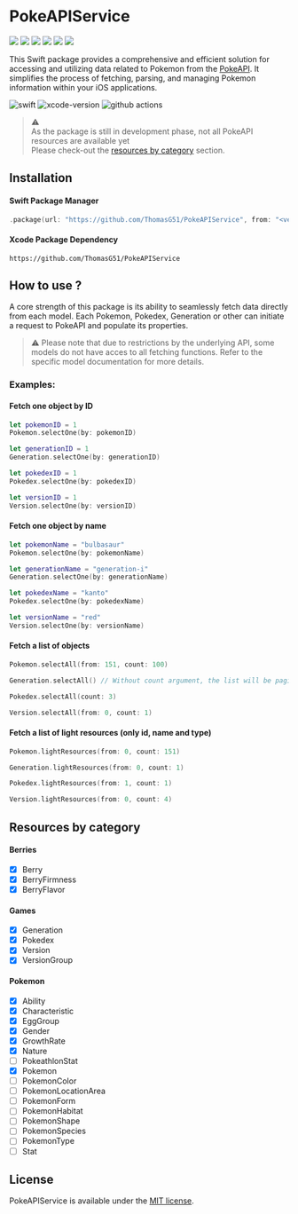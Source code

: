 # PokeAPIService

![](https://raw.githubusercontent.com/PokeAPI/sprites/master/sprites/pokemon/3.png)
![](https://raw.githubusercontent.com/PokeAPI/sprites/master/sprites/pokemon/6.png)
![](https://raw.githubusercontent.com/PokeAPI/sprites/master/sprites/pokemon/9.png)
![](https://raw.githubusercontent.com/PokeAPI/sprites/master/sprites/pokemon/144.png)
![](https://raw.githubusercontent.com/PokeAPI/sprites/master/sprites/pokemon/145.png)
![](https://raw.githubusercontent.com/PokeAPI/sprites/master/sprites/pokemon/146.png)

This Swift package provides a comprehensive and efficient solution for accessing and utilizing data related to Pokemon from the [PokeAPI](https://pokeapi.co). 
It simplifies the process of fetching, parsing, and managing Pokemon information within your iOS applications.

![swift](https://img.shields.io/badge/Swift-5.10-orange?logo=Swift&logoColor=white)
![xcode-version](https://img.shields.io/badge/Xcode-16-blue?logo=xcode&logoColor=white)
![github actions](https://github.com/ThomasG51/PokeAPIService/actions/workflows/swift.yml/badge.svg)

> ⚠️ <br>
> As the package is still in development phase, not all PokeAPI resources are available yet <br>
> Please check-out the [resources by category](#resources-by-category) section.

## Installation

#### Swift Package Manager
```swift
.package(url: "https://github.com/ThomasG51/PokeAPIService", from: "<version>")
```

#### Xcode Package Dependency
```
https://github.com/ThomasG51/PokeAPIService
```

## How to use ?

A core strength of this package is its ability to seamlessly fetch data directly from each model. Each Pokemon, Pokedex, Generation or other can initiate a request to PokeAPI and populate its properties.

> ⚠️
> Please note that due to restrictions by the underlying API, some models do not have acces to all fetching functions. 
> Refer to the specific model documentation for more details.

### Examples:

#### Fetch one object by ID
```swift
let pokemonID = 1
Pokemon.selectOne(by: pokemonID)

let generationID = 1
Generation.selectOne(by: generationID)

let pokedexID = 1
Pokedex.selectOne(by: pokedexID)

let versionID = 1
Version.selectOne(by: versionID)
```

#### Fetch one object by name
```swift
let pokemonName = "bulbasaur"
Pokemon.selectOne(by: pokemonName)

let generationName = "generation-i"
Generation.selectOne(by: generationName)

let pokedexName = "kanto"
Pokedex.selectOne(by: pokedexName)

let versionName = "red"
Version.selectOne(by: versionName)
```

#### Fetch a list of objects
```swift
Pokemon.selectAll(from: 151, count: 100)

Generation.selectAll() // Without count argument, the list will be paginate by 20 by default

Pokedex.selectAll(count: 3)

Version.selectAll(from: 0, count: 1)
```

#### Fetch a list of light resources (only id, name and type)
```swift
Pokemon.lightResources(from: 0, count: 151)

Generation.lightResources(from: 0, count: 1)

Pokedex.lightResources(from: 1, count: 1)

Version.lightResources(from: 0, count: 4)
```

<h2 id="resources-by-category">Resources by category</h2>

#### Berries

- [x] Berry
- [x] BerryFirmness
- [x] BerryFlavor

#### Games

- [x] Generation
- [x] Pokedex
- [x] Version
- [x] VersionGroup

#### Pokemon

- [x] Ability
- [x] Characteristic
- [x] EggGroup
- [x] Gender
- [x] GrowthRate
- [x] Nature
- [ ] PokeathlonStat
- [x] Pokemon
- [ ] PokemonColor
- [ ] PokemonLocationArea
- [ ] PokemonForm
- [ ] PokemonHabitat
- [ ] PokemonShape
- [ ] PokemonSpecies
- [ ] PokemonType
- [ ] Stat

## License

PokeAPIService is available under the [MIT license](LICENSE).
